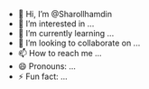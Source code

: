 - 👋 Hi, I’m @Sharollhamdin
- 👀 I’m interested in ...
- 🌱 I’m currently learning ...
- 💞️ I’m looking to collaborate on ...
- 📫 How to reach me ...
- 😄 Pronouns: ...
- ⚡ Fun fact: ...

<!---
Sharollhamdin/Sharollhamdin is a ✨ special ✨ repository because its `README.md` (this file) appears on your GitHub profile.
You can click the Preview link to take a look at your changes.
--->
